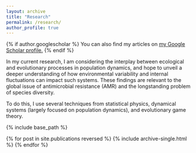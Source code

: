 ```yaml
---
layout: archive
title: "Research"
permalink: /research/
author_profile: true
---
```

{% if author.googlescholar %}
  You can also find my articles on <u><a href="{{author.googlescholar}}">my Google Scholar profile</a>.</u>
{% endif %}

In my current research, I am considering the interplay between ecological and evolutionary processes in population dynamics, and hope to unveil a deeper understanding of how environmental variability and internal fluctuations can impact such systems. These findings are relevant to the global issue of antimicrobial resistance (AMR) and the longstanding problem of species diversity.

To do this, I use several techniques from statistical physics, dynamical systems (largely focused on population dynamics), and evolutionary game theory.

{% include base_path %}

{% for post in site.publications reversed %}
  {% include archive-single.html %}
{% endfor %}

